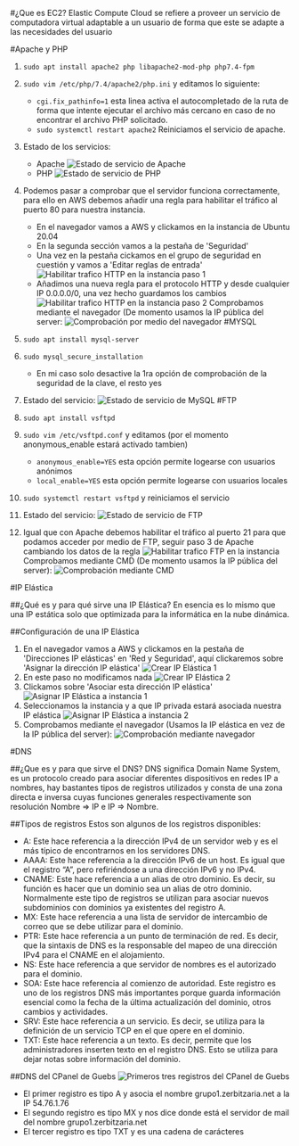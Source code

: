 #¿Que es EC2?
Elastic Compute Cloud se refiere a proveer un servicio de computadora virtual adaptable a un usuario de forma que este se adapte a las necesidades del usuario

#Apache y PHP

1. ``sudo apt install apache2 php libapache2-mod-php php7.4-fpm``
2. ``sudo vim /etc/php/7.4/apache2/php.ini`` y editamos lo siguiente:
    - ``cgi.fix_pathinfo=1`` esta linea activa el autocompletado de la ruta de forma que intente ejecutar el archivo más cercano en caso de no encontrar el archivo PHP solicitado.
    - ``sudo systemctl restart apache2`` Reiniciamos el servicio de apache.
3. Estado de los servicios:
    - Apache
    ![Estado de servicio de Apache](https://raw.githubusercontent.com/passwdIsBlank/DWEB_AWS/main/images/status_APACHE.PNG)
    - PHP
    ![Estado de servicio de PHP](https://raw.githubusercontent.com/passwdIsBlank/DWEB_AWS/main/images/status_PHP.PNG)
4. Podemos pasar a comprobar que el servidor funciona correctamente, para ello en AWS debemos añadir una regla para habilitar el tráfico al puerto 80 para nuestra instancia.
    - En el navegador vamos a AWS y clickamos en la instancia de Ubuntu 20.04
    - En la segunda sección vamos a la pestaña de 'Seguridad'
    - Una vez en la pestaña cickamos en el grupo de seguridad en cuestión y vamos a 'Editar reglas de entrada'
    ![Habilitar trafico HTTP en la instancia paso 1](https://raw.githubusercontent.com/passwdIsBlank/DWEB_AWS/main/images/HTTP_enable_1.PNG)
    - Añadimos una nueva regla para el protocolo HTTP y desde cualquier IP 0.0.0.0/0, una vez hecho guardamos los cambios
    ![Habilitar trafico HTTP en la instancia paso 2](https://raw.githubusercontent.com/passwdIsBlank/DWEB_AWS/main/images/HTTP_enable_2.PNG)
    Comprobamos mediante el navegador (De momento usamos la IP pública del server:
    ![Comprobación por medio del navegador](https://raw.githubusercontent.com/passwdIsBlank/DWEB_AWS/main/images/HTTP_test.PNG)
#MYSQL

1. ``sudo apt install mysql-server``
2. ``sudo mysql_secure_installation``
    - En mi caso solo desactive la 1ra opción de comprobación de la seguridad de la clave, el resto yes
3. Estado del servicio:
![Estado de servicio de MySQL](https://raw.githubusercontent.com/passwdIsBlank/DWEB_AWS/main/images/status_MYSQL.PNG)
#FTP

1. ``sudo apt install vsftpd``
2. ``sudo vim /etc/vsftpd.conf`` y editamos (por el momento anonymous_enable estará activado tambien)
    - ``anonymous_enable=YES`` esta opción permite logearse con usuarios anónimos
    - ``local_enable=YES`` esta opción permite logearse con usuarios locales
3. ``sudo systemctl restart vsftpd`` y reiniciamos el servicio
4. Estado del servicio:
![Estado de servicio de FTP](https://raw.githubusercontent.com/passwdIsBlank/DWEB_AWS/main/images/status_FTP.PNG)
4. Igual que con Apache debemos habilitar el tráfico al puerto 21 para que podamos acceder por medio de FTP, seguir paso 3 de Apache cambiando los datos de la regla
   ![Habilitar trafico FTP en la instancia](https://raw.githubusercontent.com/passwdIsBlank/DWEB_AWS/main/images/FTP_enable_1.PNG)
   Comprobamos mediante CMD (De momento usamos la IP pública del server):
   ![Comprobación mediante CMD](https://raw.githubusercontent.com/passwdIsBlank/DWEB_AWS/main/images/FTP_test.PNG)
   
#IP Elástica

##¿Qué es y para qué sirve una IP Elástica?
En esencia es lo mismo que una IP estática solo que optimizada para la informática en la nube dinámica.

##Configuración de una IP Elástica
1. En el navegador vamos a AWS y clickamos en la pestaña de 'Direcciones IP elásticas' en 'Red y Seguridad', aquí clickaremos sobre 'Asignar la dirección IP elástica'
![Crear IP Elástica 1](https://raw.githubusercontent.com/passwdIsBlank/DWEB_AWS/main/images/Elastic_IP_1.PNG)
2. En este paso no modificamos nada
![Crear IP Elástica 2](https://raw.githubusercontent.com/passwdIsBlank/DWEB_AWS/main/images/Elastic_IP_2.PNG)
3. Clickamos sobre 'Asociar esta dirección IP elástica'
![Asignar IP Elástica a instancia 1](https://raw.githubusercontent.com/passwdIsBlank/DWEB_AWS/main/images/Elastic_IP_3.PNG)
4. Seleccionamos la instancia y a que IP privada estará asociada nuestra IP elástica
![Asignar IP Elástica a instancia 2](https://raw.githubusercontent.com/passwdIsBlank/DWEB_AWS/main/images/Elastic_IP_4.PNG)
5. Comprobamos mediante el navegador (Usamos la IP elástica en vez de la IP pública del server):
![Comprobación mediante navegador](https://raw.githubusercontent.com/passwdIsBlank/DWEB_AWS/main/images/Elastic_IP_test.PNG)

#DNS

##¿Que es y para que sirve el DNS?
DNS significa Domain Name System, es un protocolo creado para asociar diferentes dispositivos en redes IP a nombres, hay bastantes tipos de registros utilizados y consta de una zona directa e inversa cuyas funciones generales respectivamente son resolución Nombre => IP e IP => Nombre.

##Tipos de registros
Estos son algunos de los registros disponibles:
-  A: Este hace referencia a la dirección IPv4 de un servidor web y es el más típico de encontrarnos en los servidores DNS.
- AAAA: Este hace referencia a la dirección IPv6 de un host. Es igual que el registro “A”, pero refiriéndose a una dirección IPv6 y no IPv4.
- CNAME: Este hace referencia a un alias de otro dominio. Es decir, su función es hacer que un dominio sea un alias de otro dominio. Normalmente este tipo de registros se utilizan para asociar nuevos subdominios con dominios ya existentes del registro A.
- MX: Este hace referencia a una lista de servidor de intercambio de correo que se debe utilizar para el dominio.
- PTR: Este hace referencia a un punto de terminación de red. Es decir, que la sintaxis de DNS es la responsable del mapeo de una dirección IPv4 para el CNAME en el alojamiento.
- NS: Este hace referencia a que servidor de nombres es el autorizado para el dominio.
- SOA: Este hace referencia al comienzo de autoridad. Este registro es uno de los registros DNS más importantes porque guarda información esencial como la fecha de la última actualización del dominio, otros cambios y actividades.
- SRV: Este hace referencia a un servicio. Es decir, se utiliza para la definición de un servicio TCP en el que opere en el dominio.
- TXT: Este hace referencia a un texto. Es decir, permite que los administradores inserten texto en el registro DNS. Esto se utiliza para dejar notas sobre información del dominio.

##DNS del CPanel de Guebs
![Primeros tres registros del CPanel de Guebs](https://raw.githubusercontent.com/passwdIsBlank/DWEB_AWS/main/images/cpanel_DNS_records.PNG)
- El primer registro es tipo A y asocia el nombre grupo1.zerbitzaria.net a la IP 54.76.1.76
- El segundo registro es tipo MX y nos dice donde está el servidor de mail del nombre grupo1.zerbitzaria.net
- El tercer registro es tipo TXT y es una cadena de carácteres